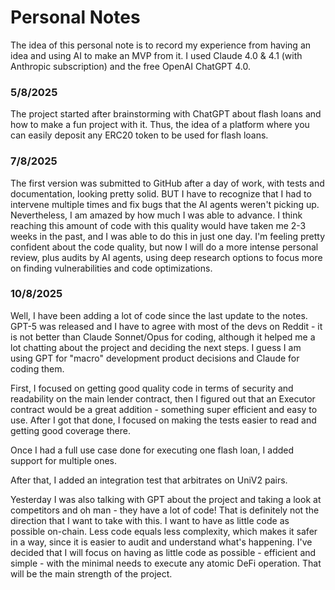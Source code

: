 # Personal Notes

The idea of this personal note is to record my experience from having an idea and using AI to make an MVP from it. I used Claude 4.0 & 4.1 (with Anthropic subscription) and the free OpenAI ChatGPT 4.0.

### 5/8/2025
The project started after brainstorming with ChatGPT about flash loans and how to make a fun project with it. Thus, the idea of a platform where you can easily deposit any ERC20 token to be used for flash loans.

### 7/8/2025
The first version was submitted to GitHub after a day of work, with tests and documentation, looking pretty solid. BUT I have to recognize that I had to intervene multiple times and fix bugs that the AI agents weren't picking up. Nevertheless, I am amazed by how much I was able to advance. I think reaching this amount of code with this quality would have taken me 2-3 weeks in the past, and I was able to do this in just one day.
I'm feeling pretty confident about the code quality, but now I will do a more intense personal review, plus audits by AI agents, using deep research options to focus more on finding vulnerabilities and code optimizations.

### 10/8/2025

Well, I have been adding a lot of code since the last update to the notes. GPT-5 was released and I have to agree with most of the devs on Reddit - it is not better than Claude Sonnet/Opus for coding, although it helped me a lot chatting about the project and deciding the next steps. I guess I am using GPT for "macro" development product decisions and Claude for coding them.

First, I focused on getting good quality code in terms of security and readability on the main lender contract, then I figured out that an Executor contract would be a great addition - something super efficient and easy to use. After I got that done, I focused on making the tests easier to read and getting good coverage there.

Once I had a full use case done for executing one flash loan, I added support for multiple ones.

After that, I added an integration test that arbitrates on UniV2 pairs.

Yesterday I was also talking with GPT about the project and taking a look at competitors and oh man - they have a lot of code! That is definitely not the direction that I want to take with this. I want to have as little code as possible on-chain. Less code equals less complexity, which makes it safer in a way, since it is easier to audit and understand what's happening. I've decided that I will focus on having as little code as possible - efficient and simple - with the minimal needs to execute any atomic DeFi operation. That will be the main strength of the project.